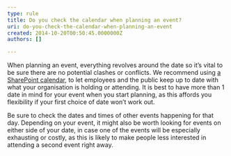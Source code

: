 ```yaml
---
type: rule
title: Do you check the calendar when planning an event?
uri: do-you-check-the-calendar-when-planning-an-event
created: 2014-10-20T00:50:45.0000000Z
authors: []

---
```


 
When planning an event, everything revolves around the date so it’s vital to be sure there are no potential clashes or conflicts. We recommend using [a SharePoint calendar](http&#58;//www.ssw.com.au/ssw/Events/Events.aspx), to let employees and the public keep up to date with what your organisation is holding or attending. It is best to have more than 1 date in mind for your event when you start planning, as this affords you flexibility if your first choice of date won’t work out.

Be sure to check the dates and times of other events happening for that day. Depending on your event, it might also be worth looking for events on either side of your date, in case one of the events will be especially exhausting or costly, as this is likely to make people less interested in attending a second event right away.
 

